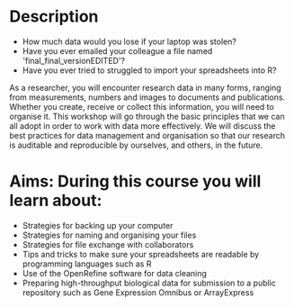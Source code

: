 # Description
 
 - How much data would you lose if your laptop was stolen?
 - Have you ever emailed your colleague a file named 'final_final_versionEDITED'?
 - Have you ever tried to struggled to import your spreadsheets into R?

As a researcher, you will encounter research data in many forms, ranging from measurements, numbers and images to documents and publications. Whether you create, receive or collect this information, you will need to organise it. This workshop will go through the basic principles that we can all adopt in order to work with data more effectively. We will discuss the best practices for data management and organisation so that our research is auditable and reproducible by ourselves, and others, in the future.

# Aims: During this course you will learn about:
  - Strategies for backing up your computer
  - Strategies for naming and organising your files
  - Strategies for file exchange with collaborators
  - Tips and tricks to make sure your spreadsheets are readable by programming languages such as R
  - Use of the OpenRefine software for data cleaning
  - Preparing high-throughput biological data for submission to a public repository such as Gene Expression Omnibus or ArrayExpress  
